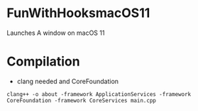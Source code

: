 # FunWithHooksmacOS11
Launches A window on macOS 11

# Compilation
- clang needed and CoreFoundation
```
clang++ -o about -framework ApplicationServices -framework CoreFoundation -framework CoreServices main.cpp
```
